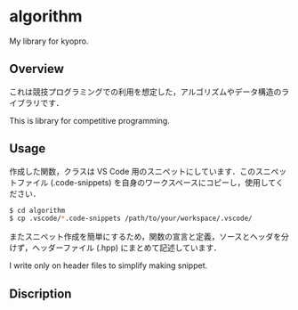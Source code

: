 # algorithm
My library for kyopro.


## Overview

これは競技プログラミングでの利用を想定した，アルゴリズムやデータ構造のライブラリです．

This is library for competitive programming.


## Usage

作成した関数，クラスは VS Code 用のスニペットにしています．このスニペットファイル (.code-snippets) を自身のワークスペースにコピーし，使用してください．

```sh
$ cd algorithm
$ cp .vscode/*.code-snippets /path/to/your/workspace/.vscode/
```

またスニペット作成を簡単にするため，関数の宣言と定義，ソースとヘッダを分けず，ヘッダーファイル (.hpp) にまとめて記述しています．

I write only on header files to simplify making snippet. 


## Discription

